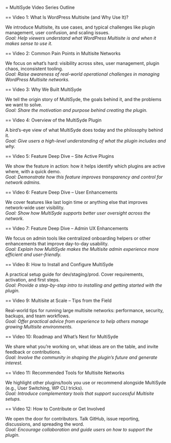 = MultiSyde Video Series Outline

== Video 1: What Is WordPress Multisite (and Why Use It)?

We introduce Multisite, its use cases, and typical challenges like plugin management, user confusion, and scaling issues.  
_Goal: Help viewers understand what WordPress Multisite is and when it makes sense to use it._

== Video 2: Common Pain Points in Multisite Networks

We focus on what’s hard: visibility across sites, user management, plugin chaos, inconsistent tooling.  
_Goal: Raise awareness of real-world operational challenges in managing WordPress Multisite networks._

== Video 3: Why We Built MultiSyde

We tell the origin story of MultiSyde, the goals behind it, and the problems we want to solve.  
_Goal: Share the motivation and purpose behind creating the plugin._

== Video 4: Overview of the MultiSyde Plugin

A bird’s-eye view of what MultiSyde does today and the philosophy behind it.  
_Goal: Give users a high-level understanding of what the plugin includes and why._

== Video 5: Feature Deep Dive – Site Active Plugins

We show the feature in action: how it helps identify which plugins are active where, with a quick demo.  
_Goal: Demonstrate how this feature improves transparency and control for network admins._

== Video 6: Feature Deep Dive – User Enhancements

We cover features like last login time or anything else that improves network-wide user visibility.  
_Goal: Show how MultiSyde supports better user oversight across the network._

== Video 7: Feature Deep Dive – Admin UX Enhancements

We focus on admin tools like centralized onboarding helpers or other enhancements that improve day-to-day usability.  
_Goal: Explain how MultiSyde makes the Multisite admin experience more efficient and user-friendly._

== Video 8: How to Install and Configure MultiSyde

A practical setup guide for dev/staging/prod. Cover requirements, activation, and first steps.  
_Goal: Provide a step-by-step intro to installing and getting started with the plugin._

== Video 9: Multisite at Scale – Tips from the Field

Real-world tips for running large multisite networks: performance, security, backups, and team workflows.  
_Goal: Offer practical advice from experience to help others manage growing Multisite environments._

== Video 10: Roadmap and What’s Next for MultiSyde

We share what you’re working on, what ideas are on the table, and invite feedback or contributions.  
_Goal: Involve the community in shaping the plugin’s future and generate interest._

== Video 11: Recommended Tools for Multisite Networks

We highlight other plugins/tools you use or recommend alongside MultiSyde (e.g., User Switching, WP CLI tricks).  
_Goal: Introduce complementary tools that support successful Multisite setups._

== Video 12: How to Contribute or Get Involved

We open the door for contributors. Talk GitHub, issue reporting, discussions, and spreading the word.  
_Goal: Encourage collaboration and guide users on how to support the plugin._